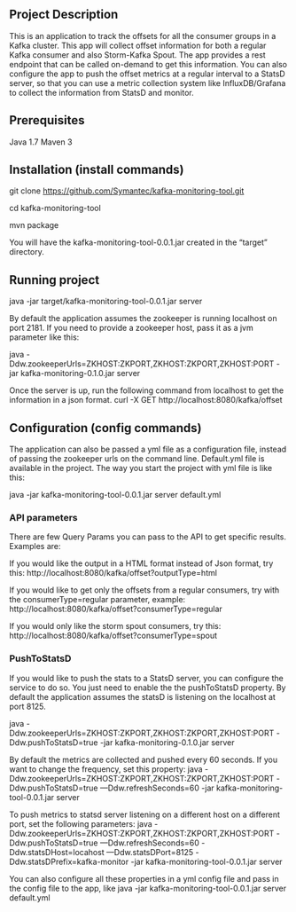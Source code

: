 ## Project Description
This is an application to track the offsets for all the consumer groups in a Kafka cluster. This app will collect offset information for both a regular Kafka consumer and also Storm-Kafka Spout. The app provides a rest endpoint that can be called on-demand to get this information. You can also configure the app to push the offset metrics at a regular interval to a StatsD server, so that you can use a metric collection system like InfluxDB/Grafana to collect the information from StatsD and monitor. 
 
## Prerequisites
Java 1.7
Maven 3

## Installation (install commands)
git clone https://github.com/Symantec/kafka-monitoring-tool.git

cd kafka-monitoring-tool

mvn package

You will have the kafka-monitoring-tool-0.0.1.jar created in the “target” directory. 

## Running project
java -jar target/kafka-monitoring-tool-0.0.1.jar server

By default the application assumes the zookeeper is running localhost on port 2181. If you need to provide a zookeeper host, pass it as a jvm parameter like this:

java -Ddw.zookeeperUrls=ZKHOST:ZKPORT,ZKHOST:ZKPORT,ZKHOST:PORT -jar kafka-monitoring-0.1.0.jar server

Once the server is up, run the following command from localhost to get the information in a json format.
curl -X GET http://localhost:8080/kafka/offset

## Configuration (config commands)
The application can also be passed a yml file as a configuration file, instead of passing the zookeeper urls on the command line. Default.yml file is available in the project. The way you start the project with yml file is like this:

java -jar kafka-monitoring-tool-0.0.1.jar server default.yml

### API parameters
There are few Query Params you can pass to the API to get specific results. Examples are:

If you would like the output in a HTML format instead of Json format, try this:
http://localhost:8080/kafka/offset?outputType=html

If you would like to get only the offsets from a regular consumers, try with the consumerType=regular parameter, example:
http://localhost:8080/kafka/offset?consumerType=regular

If you would only like the storm spout consumers, try this:
http://localhost:8080/kafka/offset?consumerType=spout



### PushToStatsD

If you would like to push the stats to a StatsD server, you can configure the service to do so. You just need to enable the the pushToStatsD property. By default the application assumes the statsD is listening on the localhost at port 8125. 

java  -Ddw.zookeeperUrls=ZKHOST:ZKPORT,ZKHOST:ZKPORT,ZKHOST:PORT -Ddw.pushToStatsD=true -jar kafka-monitoring-0.1.0.jar server

By default the metrics are collected and pushed every 60 seconds. If you want to change the frequency, set this property:
java  -Ddw.zookeeperUrls=ZKHOST:ZKPORT,ZKHOST:ZKPORT,ZKHOST:PORT -Ddw.pushToStatsD=true —Ddw.refreshSeconds=60 -jar kafka-monitoring-tool-0.0.1.jar server

To push metrics to statsd server listening on a different host on a different port, set the following parameters:
java  -Ddw.zookeeperUrls=ZKHOST:ZKPORT,ZKHOST:ZKPORT,ZKHOST:PORT -Ddw.pushToStatsD=true —Ddw.refreshSeconds=60 -Ddw.statsDHost=locahost —Ddw.statsDPort=8125 -Ddw.statsDPrefix=kafka-monitor -jar kafka-monitoring-tool-0.0.1.jar server

You can also configure all these properties in a yml config file and pass in the config file to the app, like
java -jar kafka-monitoring-tool-0.0.1.jar server default.yml
